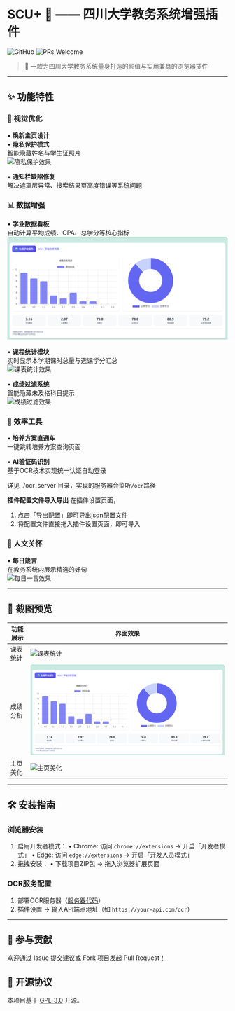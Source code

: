 # SCU+ 🎯 —— 四川大学教务系统增强插件

![GitHub](https://img.shields.io/badge/License-GPL3.0-green) ![PRs Welcome](https://img.shields.io/badge/PRs-Welcome-brightgreen)

> 🌈 一款为四川大学教务系统量身打造的颜值与实用兼具的浏览器插件

---

## ✨ 功能特性

### 🎨 视觉优化
• **焕新主页设计**  
• **隐私保护模式**  
  智能隐藏姓名与学生证照片  
  ![隐私保护效果](./showImage/4.png)

• **通知栏缺陷修复**  
  解决遮罩层异常、搜索结果页高度错误等系统问题  

### 📊 数据增强
• **学业数据看板**  
  自动计算平均成绩、GPA、总学分等核心指标  
  ![成绩分析效果](./showImage/2.png)

• **课程统计模块**  
  实时显示本学期课时总量与选课学分汇总  
  ![课表统计效果](./showImage/1.png)

• **成绩过滤系统**  
  智能隐藏未及格科目提示  
  ![成绩过滤效果](./showImage/3.png)



### 🚀 效率工具
• **培养方案直通车**  
  一键跳转培养方案查询页面  

• **AI验证码识别**  
  基于OCR技术实现统一认证自动登录  

  详见 ./ocr_server 目录，实现的服务器会监听`/ocr`路径

  **插件配置文件导入导出**
  在插件设置页面，
  1. 点击「导出配置」即可导出json配置文件
  2. 将配置文件直接拖入插件设置页面，即可导入


### 🌟 人文关怀
• **每日箴言**  
  在教务系统内展示精选的好句  
  ![每日一言效果](./showImage/7.png)

---

## 📸 截图预览

| 功能展示 | 界面效果 |
|---------|----------|
| 课表统计 | ![课表统计](./showImage/1.png) |
| 成绩分析 | ![成绩分析](./showImage/2.png) |
| 主页美化 | ![主页美化](./showImage/5.png) |

---

## 🛠️ 安装指南

### 浏览器安装
1. 启用开发者模式：
   • Chrome: 访问 `chrome://extensions` → 开启「开发者模式」
   • Edge: 访问 `edge://extensions` → 开启「开发人员模式」
2. 拖拽安装：
   • 下载项目ZIP包 → 拖入浏览器扩展页面

### OCR服务配置
1. 部署OCR服务器（[服务器代码](./ocr_server)）
2. 插件设置 → 输入API端点地址（如 `https://your-api.com/ocr`）

---

## 🤝 参与贡献
欢迎通过 Issue 提交建议或 Fork 项目发起 Pull Request！

## 📜 开源协议
本项目基于 [GPL-3.0](./LICENSE) 开源。